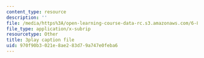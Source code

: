 ```yaml
---
content_type: resource
description: ''
file: /media/https%3A/open-learning-course-data-rc.s3.amazonaws.com/6-832-underactuated-robotics-spring-2009/970f90b3021e8ae283d79a747e0feba6_Gho0bmTsnA4.srt
file_type: application/x-subrip
resourcetype: Other
title: 3play caption file
uid: 970f90b3-021e-8ae2-83d7-9a747e0feba6
---
```

